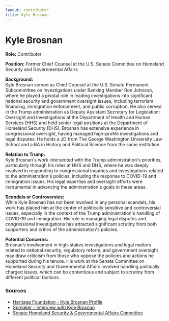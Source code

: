 ```yaml
---
layout: contributor
title: Kyle Brosnan
---
```


# Kyle Brosnan

**Role:** Contributor

**Position:** Former Chief Counsel at the U.S. Senate Committee on Homeland Security and Governmental Affairs

**Background:**  
Kyle Brosnan served as Chief Counsel at the U.S. Senate Permanent Subcommittee on Investigations under Ranking Member Ron Johnson, where he played a pivotal role in leading investigations into significant national security and government oversight issues, including terrorism financing, immigration enforcement, and public corruption. He also served in the Trump administration as Deputy Assistant Secretary for Legislation: Oversight and Investigations at the Department of Health and Human Services (HHS) and held senior legal positions at the Department of Homeland Security (DHS). Brosnan has extensive experience in congressional oversight, having managed high-profile investigations and legal disputes. He holds a JD from The George Washington University Law School and a BA in History and Political Science from the same institution.

**Relation to Trump:**  
Kyle Brosnan's work intersected with the Trump administration's priorities, particularly through his roles at HHS and DHS, where he was deeply involved in responding to congressional inquiries and investigations related to the administration's policies, including the response to COVID-19 and immigration issues. His legal expertise and oversight efforts were instrumental in advancing the administration's goals in these areas.

**Scandals or Controversies:**  
While Kyle Brosnan has not been involved in any personal scandals, his work has placed him at the center of politically sensitive and controversial issues, especially in the context of the Trump administration's handling of COVID-19 and immigration. His role in managing legal disputes and congressional investigations has attracted significant scrutiny from both supporters and critics of the administration's policies.

**Potential Concerns:**  
Brosnan’s involvement in high-stakes investigations and legal matters related to national security, regulatory reform, and government oversight may draw criticism from those who oppose the policies and actions he supported during his tenure. His work at the Senate Committee on Homeland Security and Governmental Affairs involved handling politically charged issues, which can be contentious and subject to scrutiny from different political factions.

### Sources
- [Heritage Foundation - Kyle Brosnan Profile](https://www.heritage.org/staff/kyle-brosnan)
- [Spreaker - Interview with Kyle Brosnan](https://www.spreaker.com/episode/larry-with-kyle-brosnan-chief-counsel-for-the-heritage-foundation-s-oversight-project-about-the-hush-money-case-and-the-manhattan-d-a--59684151)
- [Senate Homeland Security & Governmental Affairs Committee](https://www.hsgac.senate.gov/media/reps/johnson-requests-information-on-fbis-interactions-with-michael-sussmann-and-bruce-ohr/)
